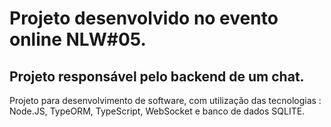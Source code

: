 # Projeto desenvolvido no evento online NLW#05.

## Projeto responsável pelo backend de um chat.

Projeto para desenvolvimento de software, com utilização das tecnologias : Node.JS, TypeORM, TypeScript, WebSocket e banco de dados SQLITE.

